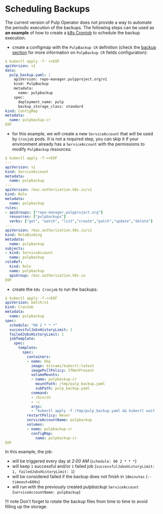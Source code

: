 # Scheduling Backups

The current version of Pulp Operator does not provide a way to automate the periodic execution of the backups. The following steps can be used as **an example** of how to create a [k8s Cronjob](https://kubernetes.io/docs/concepts/workloads/controllers/cron-jobs/) to schedule the backup execution.

* create a configmap with the `PulpBackup CR` definition (check the [backup section](/pulp_operator/backup_and_restore/config_running/#backup) for more information on `PulpBackup CR` fields configuration):
```yaml
$ kubectl apply -f- <<EOF
apiVersion: v1
data:
  pulp_backup.yaml: |
    apiVersion: repo-manager.pulpproject.org/v1
    kind: PulpBackup
    metadata:
      name: pulpbackup
    spec:
      deployment_name: pulp
      backup_storage_class: standard
kind: ConfigMap
metadata:
  name: pulpbackup-cr
EOF
```

* for this example, we will create a new `ServiceAccount` that will be used by `Cronjob` pods. It is not a required step, you can skip it if your environment already has a `ServiceAccount` with the permissions to modify `PulpBackup` resources:
```yaml
$ kubectl apply -f-<<EOF
---
apiVersion: v1
kind: ServiceAccount
metadata:
  name: pulpbackup
---
apiVersion: rbac.authorization.k8s.io/v1
kind: Role
metadata:
  name: pulpbackup
rules:
- apiGroups: ["repo-manager.pulpproject.org"]
  resources: ["pulpbackups"]
  verbs: ["get", "watch", "list","create","patch","update","delete"]
---
apiVersion: rbac.authorization.k8s.io/v1
kind: RoleBinding
metadata:
  name: pulpbackup
subjects:
- kind: ServiceAccount
  name: pulpbackup
roleRef:
  kind: Role
  name: pulpbackup
  apiGroup: rbac.authorization.k8s.io
EOF
```

* create the `k8s Cronjob` to run the backups:
```yaml
$ kubectl apply -f-<<EOF
apiVersion: batch/v1
kind: CronJob
metadata:
  name: pulpbackup
spec:
  schedule: "00 2 * * *"
  successfulJobsHistoryLimit: 1
  failedJobsHistoryLimit: 1
  jobTemplate:
    spec:
      template:
        spec:
          containers:
          - name: bkp
            image: bitnami/kubectl:latest
            imagePullPolicy: IfNotPresent
            volumeMounts:
            - name: pulpbackup-cr
              mountPath: /tmp/pulp_backup.yaml
              subPath: pulp_backup.yaml
            command:
            - /bin/sh
            - -c
            args:
            - "kubectl apply -f /tmp/pulp_backup.yaml && kubectl wait --for condition=BackupComplete --timeout=600s -f /tmp/pulp_backup.yaml ; kubectl delete -f /tmp/pulp_backup.yaml"
          restartPolicy: Never
          serviceAccountName: pulpbackup
          volumes:
          - name: pulpbackup-cr
            configMap:
              name: pulpbackup-cr
EOF
```

In this example, the job:

* will be triggered every day at *2:00 AM* (`schedule: 00 2 * * *`)
* will keep `1` successful and/or `1` failed job (`successfulJobsHistoryLimit: 1, failedJobsHistoryLimit: 1`)
* will be considered failed if the backup does not finish in `10minutes` (`--timeout=600s`)
* will run with the previously created *pulpbackup* `ServiceAccount` (`serviceAccountName: pulpbackup`)


!!! note
    Don't forget to rotate the backup files from time to time to avoid filling up the storage.